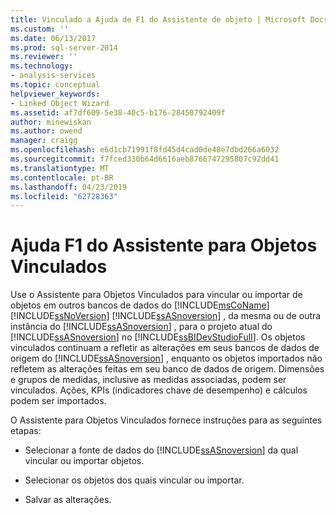 ```yaml
---
title: Vinculado a Ajuda de F1 do Assistente de objeto | Microsoft Docs
ms.custom: ''
ms.date: 06/13/2017
ms.prod: sql-server-2014
ms.reviewer: ''
ms.technology:
- analysis-services
ms.topic: conceptual
helpviewer_keywords:
- Linked Object Wizard
ms.assetid: af7df609-5e38-40c5-b176-28450792409f
author: minewiskan
ms.author: owend
manager: craigg
ms.openlocfilehash: e6d1cb71991f8fd45d4cad0de48e7dbd266a6032
ms.sourcegitcommit: f7fced330b64d6616aeb8766747295807c92dd41
ms.translationtype: MT
ms.contentlocale: pt-BR
ms.lasthandoff: 04/23/2019
ms.locfileid: "62728363"
---
```

# <a name="linked-object-wizard-f1-help"></a>Ajuda F1 do Assistente para Objetos Vinculados
  Use o Assistente para Objetos Vinculados para vincular ou importar de objetos em outros bancos de dados do [!INCLUDE[msCoName](../includes/msconame-md.md)] [!INCLUDE[ssNoVersion](../includes/ssnoversion-md.md)] [!INCLUDE[ssASnoversion](../includes/ssasnoversion-md.md)] , da mesma ou de outra instância do [!INCLUDE[ssASnoversion](../includes/ssasnoversion-md.md)] , para o projeto atual do [!INCLUDE[ssASnoversion](../includes/ssasnoversion-md.md)] no [!INCLUDE[ssBIDevStudioFull](../includes/ssbidevstudiofull-md.md)]. Os objetos vinculados continuam a refletir as alterações em seus bancos de dados de origem do [!INCLUDE[ssASnoversion](../includes/ssasnoversion-md.md)] , enquanto os objetos importados não refletem as alterações feitas em seu banco de dados de origem. Dimensões e grupos de medidas, inclusive as medidas associadas, podem ser vinculados. Ações, KPIs (indicadores chave de desempenho) e cálculos podem ser importados.  
  
 O Assistente para Objetos Vinculados fornece instruções para as seguintes etapas:  
  
-   Selecionar a fonte de dados do [!INCLUDE[ssASnoversion](../includes/ssasnoversion-md.md)] da qual vincular ou importar objetos.  
  
-   Selecionar os objetos dos quais vincular ou importar.  
  
-   Salvar as alterações.  
  
  
